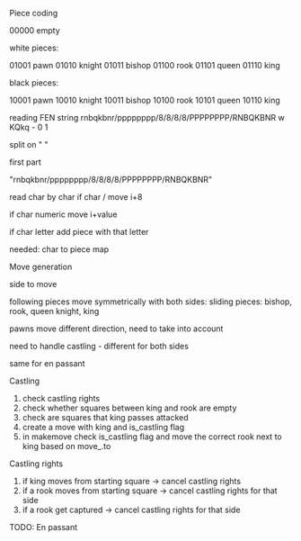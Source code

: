 Piece coding

00000    empty

white pieces:

01001    pawn
01010    knight
01011    bishop
01100    rook
01101    queen
01110    king

black pieces:

10001    pawn
10010    knight
10011    bishop
10100    rook
10101    queen
10110    king


reading FEN string
rnbqkbnr/pppppppp/8/8/8/8/PPPPPPPP/RNBQKBNR w KQkq - 0 1

split on " "

first part

"rnbqkbnr/pppppppp/8/8/8/8/PPPPPPPP/RNBQKBNR"

read char by char
if char / move i+8

if char numeric move i+value

if char letter add piece with that letter

needed: char to piece map


Move generation

side to move

following pieces move symmetrically with both sides:
sliding pieces: bishop, rook, queen
knight, king

pawns move different direction, need to take into account

need to handle castling - different for both sides

same for en passant


Castling

1. check castling rights
2. check whether squares between king and rook are empty
3. check are squares that king passes attacked
4. create a move with king and is_castling flag
5. in makemove check is_castling flag and move the correct rook next to king based on move_.to


Castling rights
1. if king moves from starting square -> cancel castling rights
2. if a rook moves from starting square -> cancel castling rights for that side
3. if a rook get captured -> cancel castling rights for that side


TODO: En passant 



